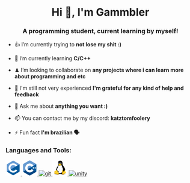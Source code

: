 <h1 align="center">Hi 👋, I'm Gammbler</h1>
<h3 align="center">A programming student, current learning by myself!</h3>

- 👍 I’m currently trying to **not lose my shit :)**

- 🌱 I’m currently learning **C/C++**

- ♟ I’m looking to collaborate on **any projects where i can learn more about programming and etc**

- 🤝 I'm still not very experienced **I'm grateful for any kind of help and feedback**

- 💬 Ask me about **anything you want :)**

- 📫 You can contact me by my discord: **katztomfoolery**

- ⚡ Fun fact **I'm brazilian 🗣**


<h3 align="left">Languages and Tools:</h3>
<p align="left"> <a href="https://www.cprogramming.com/" target="_blank" rel="noreferrer"> <img src="https://raw.githubusercontent.com/devicons/devicon/master/icons/c/c-original.svg" alt="c" width="40" height="40"/> </a> <a href="https://www.w3schools.com/cpp/" target="_blank" rel="noreferrer"> <img src="https://raw.githubusercontent.com/devicons/devicon/master/icons/cplusplus/cplusplus-original.svg" alt="cplusplus" width="40" height="40"/> </a> <a href="https://git-scm.com/" target="_blank" rel="noreferrer"> <img src="https://www.vectorlogo.zone/logos/git-scm/git-scm-icon.svg" alt="git" width="40" height="40"/> </a> <a href="https://www.linux.org/" target="_blank" rel="noreferrer"> <img src="https://raw.githubusercontent.com/devicons/devicon/master/icons/linux/linux-original.svg" alt="linux" width="40" height="40"/> </a> <a href="https://unity.com/" target="_blank" rel="noreferrer"> <img src="https://www.vectorlogo.zone/logos/unity3d/unity3d-icon.svg" alt="unity" width="40" height="40"/> </a> </p>

